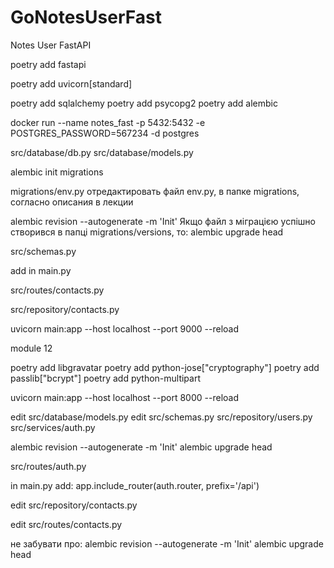 # GoNotesUserFast
 Notes User FastAPI

poetry add fastapi

poetry add uvicorn[standard]

poetry add sqlalchemy
poetry add psycopg2
poetry add alembic


docker run --name notes_fast -p 5432:5432 -e POSTGRES_PASSWORD=567234 -d postgres

src/database/db.py
src/database/models.py


alembic init migrations

migrations/env.py    отредактировать файл env.py, в папке migrations, согласно описания в лекции

alembic revision --autogenerate -m 'Init'
    Якщо файл з міграцією успішно створився в папці migrations/versions, то:
alembic upgrade head

src/schemas.py

add in main.py

src/routes/contacts.py

src/repository/contacts.py


uvicorn main:app --host localhost --port 9000 --reload

module 12

poetry add libgravatar
poetry add python-jose["cryptography"]
poetry add passlib["bcrypt"]
poetry add python-multipart

uvicorn main:app --host localhost --port 8000 --reload

edit src/database/models.py
edit src/schemas.py
src/repository/users.py
src/services/auth.py

alembic revision --autogenerate -m 'Init'
alembic upgrade head

src/routes/auth.py

in main.py add:
app.include_router(auth.router, prefix='/api')

edit src/repository/contacts.py

edit src/routes/contacts.py

не забувати про:
alembic revision --autogenerate -m 'Init'
alembic upgrade head











